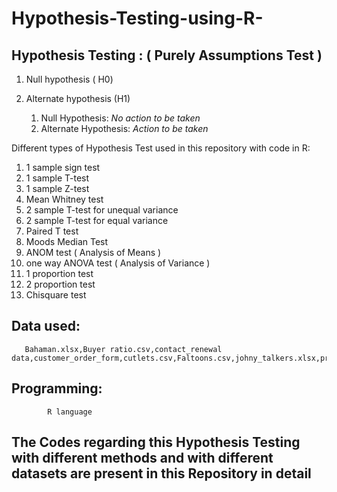 # Hypothesis-Testing-using-R-

## Hypothesis Testing : ( Purely Assumptions Test )

1. Null hypothesis ( H0)
2. Alternate hypothesis (H1)

      1. Null Hypothesis:
              *No action to be taken*
      2. Alternate Hypothesis:
              *Action to be taken*
 
 Different types of Hypothesis Test used in this repository with code in R:
 
 1.  1 sample sign test
 2.  1 sample T-test
 3.  1 sample Z-test
 4.  Mean Whitney test
 5.  2 sample T-test for unequal variance
 6.  2 sample T-test for equal variance
 7.  Paired T test
 8.  Moods Median Test
 9.  ANOM test ( Analysis of Means )
 10. one way ANOVA test ( Analysis of Variance )
 11. 1 proportion test
 12. 2 proportion test
 13. Chisquare test
 
## Data used:
       Bahaman.xlsx,Buyer ratio.csv,contact_renewal data,customer_order_form,cutlets.csv,Faltoons.csv,johny_talkers.xlsx,promotion.xlsx,labtat.csv.
       
## Programming: 
            R language
 
## **The Codes regarding this Hypothesis Testing with different methods and with different datasets are present in this Repository in detail**
          
